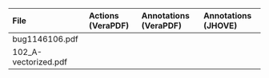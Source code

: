 |File|Actions (VeraPDF)|Annotations (VeraPDF)|Annotations (JHOVE)|
|:--|:--|:--|:--|
|bug1146106.pdf||||
|102_A-vectorized.pdf||||
